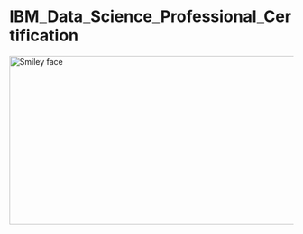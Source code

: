 # IBM_Data_Science_Professional_Certification

<img src="https://i.imgur.com/YCFnjvg.png" alt="Smiley face" height="300" width="600">

